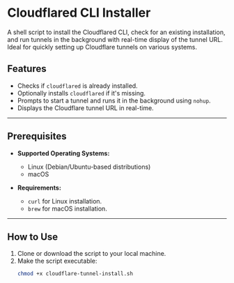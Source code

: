 # Cloudflared CLI Installer

A shell script to install the Cloudflared CLI, check for an existing installation, and run tunnels in the background with real-time display of the tunnel URL. Ideal for quickly setting up Cloudflare tunnels on various systems.

## Features
- Checks if `cloudflared` is already installed.
- Optionally installs `cloudflared` if it's missing.
- Prompts to start a tunnel and runs it in the background using `nohup`.
- Displays the Cloudflare tunnel URL in real-time.

---

## Prerequisites

- **Supported Operating Systems:**
    - Linux (Debian/Ubuntu-based distributions)
    - macOS

- **Requirements:**
    - `curl` for Linux installation.
    - `brew` for macOS installation.

---

## How to Use

1. Clone or download the script to your local machine.
2. Make the script executable:
   ```bash
   chmod +x cloudflare-tunnel-install.sh
